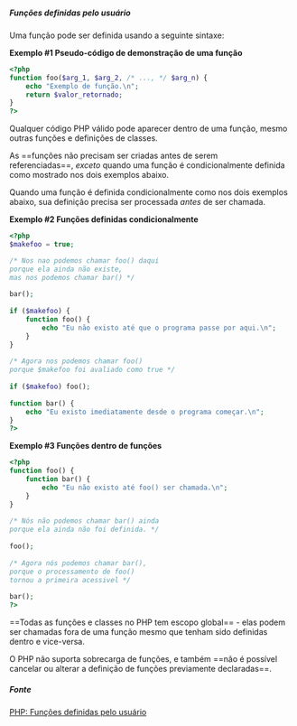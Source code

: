 ##### Funções definidas pelo usuário
Uma função pode ser definida usando a seguinte sintaxe:

**Exemplo #1 Pseudo-código de demonstração de uma função**
```php
<?php  
function foo($arg_1, $arg_2, /* ..., */ $arg_n) {  
	echo "Exemplo de função.\n";  
	return $valor_retornado;  
}  
?>
```

Qualquer código PHP válido pode aparecer dentro de uma função, mesmo outras funções e definições de classes.

As ==funções não precisam ser criadas antes de serem referenciadas==, _exceto_ quando uma função é condicionalmente definida como mostrado nos dois exemplos abaixo.

Quando uma função é definida condicionalmente como nos dois exemplos abaixo, sua definição precisa ser processada _antes_ de ser chamada.

**Exemplo #2 Funções definidas condicionalmente**
```php
<?php  
$makefoo = true;  

/* Nos nao podemos chamar foo() daqui  
porque ela ainda não existe,  
mas nos podemos chamar bar() */  
  
bar();  
  
if ($makefoo) {  
	function foo() {  
		echo "Eu não existo até que o programa passe por aqui.\n";  
	}  
}  
  
/* Agora nos podemos chamar foo()  
porque $makefoo foi avaliado como true */  
  
if ($makefoo) foo();  
  
function bar() {  
	echo "Eu existo imediatamente desde o programa começar.\n";  
}  
?>
```

**Exemplo #3 Funções dentro de funções**
```php
<?php  
function foo() {  
	function bar() {  
		echo "Eu não existo até foo() ser chamada.\n";  
	}  
}  
  
/* Nós não podemos chamar bar() ainda  
porque ela ainda não foi definida. */  
  
foo();  
  
/* Agora nós podemos chamar bar(),  
porque o processamento de foo()  
tornou a primeira acessivel */  
  
bar();  
?>
```

==Todas as funções e classes no PHP tem escopo global== - elas podem ser chamadas fora de uma função mesmo que tenham sido definidas dentro e vice-versa.

O PHP não suporta sobrecarga de funções, e também ==não é possível cancelar ou alterar a definição de funções previamente declaradas==.

##### Fonte
[PHP: Funções definidas pelo usuário](https://www.php.net/manual/pt_BR/functions.user-defined.php)
